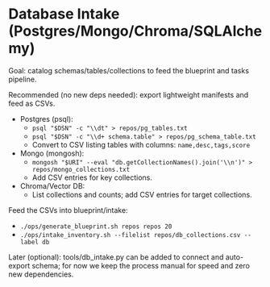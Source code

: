 # Database Intake (Postgres/Mongo/Chroma/SQLAlchemy)

Goal: catalog schemas/tables/collections to feed the blueprint and tasks pipeline.

Recommended (no new deps needed): export lightweight manifests and feed as CSVs.

- Postgres (psql):
  - `psql "$DSN" -c "\\dt" > repos/pg_tables.txt`
  - `psql "$DSN" -c "\\d+ schema.table" > repos/pg_schema_table.txt`
  - Convert to CSV listing tables with columns: `name,desc,tags,score`
- Mongo (mongosh):
  - `mongosh "$URI" --eval "db.getCollectionNames().join('\\n')" > repos/mongo_collections.txt`
  - Add CSV entries for key collections.
- Chroma/Vector DB:
  - List collections and counts; add CSV entries for target collections.

Feed the CSVs into blueprint/intake:
- `./ops/generate_blueprint.sh repos repos 20`
- `./ops/intake_inventory.sh --filelist repos/db_collections.csv --label db`

Later (optional): tools/db_intake.py can be added to connect and auto-export schema; for now we keep the process manual for speed and zero new dependencies.

